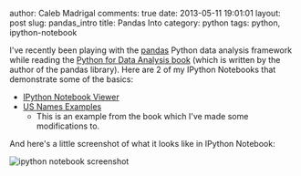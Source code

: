 author: Caleb Madrigal
comments: true
date: 2013-05-11 19:01:01
layout: post
slug: pandas_intro
title: Pandas Into
category: python
tags: python, ipython-notebook

I've recently been playing with the [pandas](http://pandas.pydata.org/) Python data analysis framework while reading the [Python for Data Analysis book](http://shop.oreilly.com/product/0636920023784.do) (which is written by the author of the pandas library).  Here are 2 of my IPython Notebooks that demonstrate some of the basics:

* [IPython Notebook Viewer](http://nbviewer.ipython.org/urls/raw.github.com/calebmadrigal/ipython_notebooks/master/PandasTesting1.ipynb)
* [US Names Examples](http://nbviewer.ipython.org/urls/raw.github.com/calebmadrigal/ipython_notebooks/master/PandasBabyNameAnalysis.ipynb)
    - This is an example from the book which I've made some modifications to.

And here's a little screenshot of what it looks like in IPython Notebook:

![ipython notebook screenshot](/images/pandas_intro_screenshot.png)

